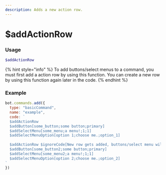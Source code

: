 ```yaml
---
description: Adds a new action row.
---
```

# $addActionRow
### Usage
```php
$addActionRow
```

{% hint style="info" %}
To add buttons/select menus to a command, you must first add a action row by using this function. You can create a new row by using this function again later in the code.
{% endhint %}

### Example
```javascript
bot.commands.add({
  type: "basicCommand",
  name: "example",
  code: `   
  $addActionRow
  $addButton[some_button;some button;primary]
  $addSelectMenu[some_menu;a menu!;1;1]
  $addSelectMenuOption[option 1;choose me.;option_1]
  
  $addActionRow $ignoreCode[New row gets added, buttons/select menu will appear under this row until addActionRow is used again]
  $addButton[some_button2;some button;primary]
  $addSelectMenu[some_menu2;a menu!;1;1]
  $addSelectMenuOption[option 2;choose me.;option_2]
`
})
```